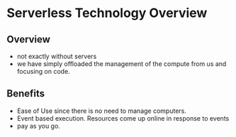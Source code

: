 # Serverless Technology Overview

## Overview 
- not exactly without servers
- we have simply offloaded the management of the compute from us and focusing on code.

## Benefits

- Ease of Use since there is no need to manage computers.
- Event based execution. Resources come up online in response to events
- pay as you go.